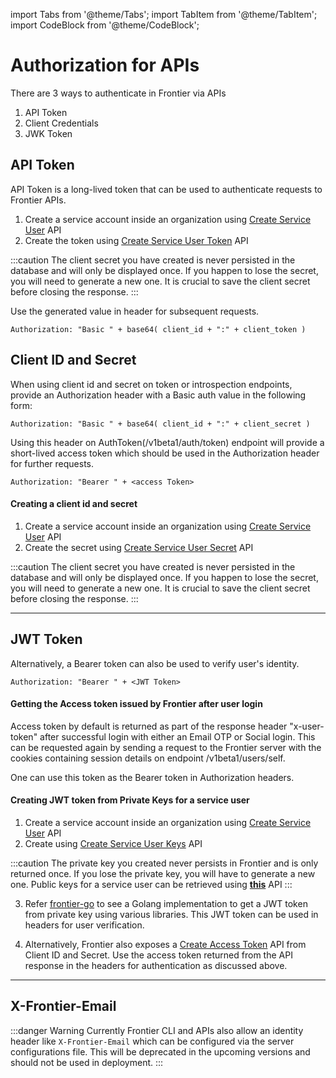 import Tabs from '@theme/Tabs';
import TabItem from '@theme/TabItem';
import CodeBlock from '@theme/CodeBlock';

# Authorization for APIs

There are 3 ways to authenticate in Frontier via APIs
1. API Token
2. Client Credentials
3. JWK Token

## API Token

API Token is a long-lived token that can be used to authenticate requests to Frontier APIs.
1. Create a service account inside an organization using [Create Service User](../apis/frontier-service-create-service-user.api.mdx) API
2. Create the token using [Create Service User Token](../apis/frontier-service-create-service-user-token.api.mdx) API

:::caution
The client secret you have created is never persisted in the database and will only be displayed once. If you happen to lose the secret, you will need to generate a new one. It is crucial to save the client secret before closing the response.
:::

Use the generated value in header for subsequent requests.

```
Authorization: "Basic " + base64( client_id + ":" + client_token )
```

## Client ID and Secret

When using client id and secret on token or introspection endpoints, provide an Authorization header with a Basic auth value in the following form:

```
Authorization: "Basic " + base64( client_id + ":" + client_secret )
```

Using this header on AuthToken(/v1beta1/auth/token) endpoint will provide a short-lived access token which should be used in the Authorization header for further requests.

```
Authorization: "Bearer " + <access Token>
```

#### Creating a client id and secret

1. Create a service account inside an organization using [Create Service User](../apis/frontier-service-create-service-user.api.mdx) API
2. Create the secret using [Create Service User Secret](../apis/frontier-service-create-service-user-credential.api.mdx) API

:::caution
The client secret you have created is never persisted in the database and will only be displayed once. If you happen to lose the secret, you will need to generate a new one. It is crucial to save the client secret before closing the response.
:::

---

## JWT Token

Alternatively, a Bearer token can also be used to verify user's identity.

```
Authorization: "Bearer " + <JWT Token>
```

#### Getting the Access token issued by Frontier after user login

Access token by default is returned as part of the response header "x-user-token" after successful login with either an Email OTP or Social login. This can be requested again by sending a request to the Frontier server with the cookies containing session details on endpoint /v1beta1/users/self.

One can use this token as the Bearer token in Authorization headers.

#### Creating JWT token from Private Keys for a service user

1. Create a service account inside an organization using [Create Service User](../apis/frontier-service-create-service-user.api.mdx) API
2. Create using [Create Service User Keys](../apis/frontier-service-create-service-user-jwk.api.mdx) API

:::caution
The private key you created never persists in Frontier and is only returned once. If you lose the private key, you will have to generate a new one. Public keys for a service user can be retrieved using [**this**](../apis/frontier-service-get-service-user-jwk.api.mdx) API
:::

3. Refer [frontier-go](https://github.com/raystack/frontier-go/blob/01b6fc925b355e69d79fcde66e1f6bb5bfd475ab/pkg/serviceuser.go) to see a Golang implementation to get a JWT token from private key using various libraries. This JWT token can be used in headers for user verification.

4. Alternatively, Frontier also exposes a [Create Access Token](../apis/frontier-service-auth-token.api.mdx) API from Client ID and Secret. Use the access token returned from the API response in the headers for authentication as discussed above.

---

## X-Frontier-Email

:::danger Warning
Currently Frontier CLI and APIs also allow an identity header like `X-Frontier-Email` which can be configured via the server configurations file. This will be deprecated in the upcoming versions and should not be used in deployment.
:::
